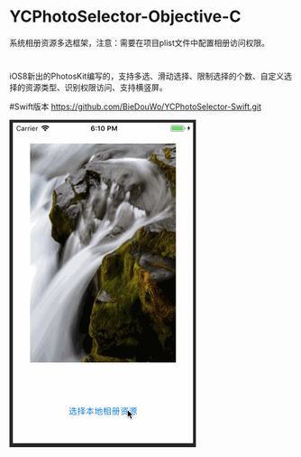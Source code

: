 # YCPhotoSelector-Objective-C
系统相册资源多选框架，注意：需要在项目plist文件中配置相册访问权限。

#
iOS8新出的PhotosKit编写的，支持多选、滑动选择、限制选择的个数、自定义选择的资源类型、识别权限访问、支持横竖屏。

#Swift版本
https://github.com/BieDouWo/YCPhotoSelector-Swift.git

![](https://github.com/BieDouWo/YCPhotoSelector-Objective-C/blob/master/demo.gif?raw=true)
